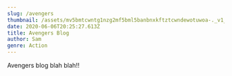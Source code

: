 ```yaml
---
slug: /avengers
thumbnail: /assets/mv5bmtcwntg1nzg2mf5bml5banbnxkftztcwndewotuwoa-._v1_cr0-60-640-360_al_ux477_cr0-0-477-268_al_.jpg
date: 2020-06-06T20:25:27.613Z
title: Avengers Blog
author: Sam
genre: Action
---
```

Avengers blog blah blah!!